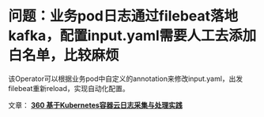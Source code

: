 
# 问题：业务pod日志通过filebeat落地kafka，配置input.yaml需要人工去添加白名单，比较麻烦
该Operator可以根据业务pod中自定义的annotation来修改input.yaml，出发filebeat重新reload，实现自动化配置。

文章：
**[360 基于Kubernetes容器云日志采集与处理实践](https://xigang.github.io/2018/05/19/kubernetes-docker-log/)**
